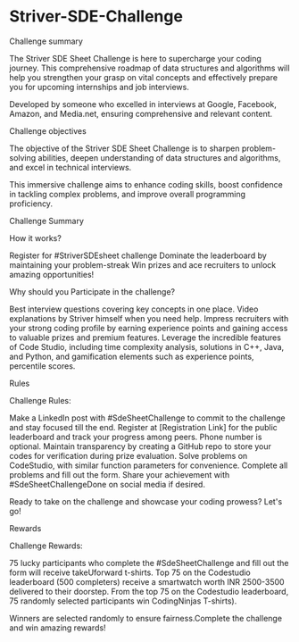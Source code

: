 # Striver-SDE-Challenge
Challenge summary

The Striver SDE Sheet Challenge is here to supercharge your coding journey. This comprehensive roadmap of data structures and algorithms will help you strengthen your grasp on vital concepts and effectively prepare you for upcoming internships and job interviews.

Developed by someone who excelled in interviews at Google, Facebook, Amazon, and Media.net, ensuring comprehensive and relevant content.

Challenge objectives

The objective of the Striver SDE Sheet Challenge is to sharpen problem-solving abilities, deepen understanding of data structures and algorithms, and excel in technical interviews. 

This immersive challenge aims to enhance coding skills, boost confidence in tackling complex problems, and improve overall programming proficiency.

Challenge Summary


How it works?

 Register for #StriverSDEsheet challenge
Dominate the leaderboard by maintaining your problem-streak
Win prizes and ace recruiters to unlock amazing opportunities!

 
Why should you Participate in the challenge?
 

Best interview questions covering key concepts in one place.
Video explanations by Striver himself when you need help.
Impress recruiters with your strong coding profile by earning experience points and gaining access to valuable prizes and premium features.
Leverage the incredible features of Code Studio, including time complexity analysis, solutions in C++, Java, and Python, and gamification elements such as experience points, percentile scores.
 

Rules 
 

Challenge Rules:

Make a LinkedIn post with #SdeSheetChallenge to commit to the challenge and stay focused till the end.
Register at [Registration Link] for the public leaderboard and track your progress among peers. Phone number is optional.
Maintain transparency by creating a GitHub repo to store your codes for verification during prize evaluation.
Solve problems on CodeStudio, with similar function parameters for convenience.
Complete all problems and fill out the form. Share your achievement with #SdeSheetChallengeDone on social media if desired.

 Ready to take on the challenge and showcase your coding prowess? Let's go!

 

Rewards
 

Challenge Rewards:

75 lucky participants who complete the #SdeSheetChallenge and fill out the form will receive takeUforward t-shirts.
Top 75 on the Codestudio leaderboard (500 completers) receive a smartwatch worth INR 2500-3500 delivered to their doorstep.
From the top 75 on the Codestudio leaderboard, 75 randomly selected participants win CodingNinjas T-shirts).
 

Winners are selected randomly to ensure fairness.Complete the challenge and win amazing rewards!
